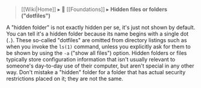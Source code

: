> [[Wiki|Home]] ▸ 🔰 [[Foundations]] ▸ **Hidden files or  folders ("dotfiles")**

A "hidden folder" is not exactly hidden per se, it's just not shown by default. You can tell it's a hidden folder because its name begins with a single dot (`.`). These so-called "dotfiles" are omitted from directory listings such as when you invoke the `ls(1)` command, unless you explicitly ask for them to be shown by using the `-a` ("show all files") option. Hidden folders or files typically store configuration information that isn't usually relevant to someone's day-to-day use of their computer, but aren't special in any other way. Don't mistake a "hidden" folder for a folder that has actual security restrictions placed on it; they are not the same.